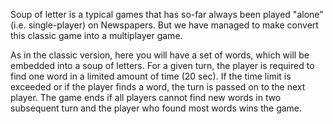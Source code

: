 Soup of letter is a typical games that has so-far always been played "alone" (i.e. single-player) on Newspapers. But we have managed to make convert this classic game into a multiplayer game. 

As in the classic version, here you will have a set of words, which will be embedded into a soup of letters. For a given turn, the player is required to find one word in a limited amount of time (20 sec). If the time limit is exceeded or if the player finds a word, the turn is passed on to the next player. The game ends if all players cannot find new words in two subsequent turn and the player who found most words wins the game. 